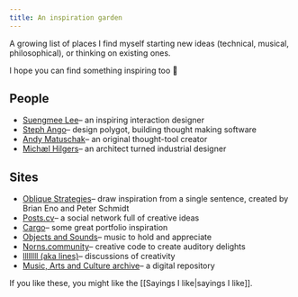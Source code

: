```yaml
---
title: An inspiration garden
---
```

A growing list of places I find myself starting new ideas (technical, musical, philosophical), or thinking on existing ones. 

I hope you can find something inspiring too 🌱

## People

- [Suengmee Lee](https://www.seungmee-lee.com/)– an inspiring interaction designer
- [Steph Ango](https://stephango.com/)– design polygot, building thought making software
- [Andy Matuschak](https://notes.andymatuschak.org/About_these_notes)– an original thought-tool creator
- [Michæl Hilgers](https://www.michaelhilgers.de/symbiotischesdesign)– an architect turned industrial designer

## Sites

 - [Oblique Strategies](https://stoney.sb.org/eno/oblique.html)– draw inspiration from a single sentence, created by Brian Eno and Peter Schmidt
 - [Posts.cv](https://posts.cv/)– a social network full of creative ideas
 - [Cargo](https://cargo.site/In-Use)– some great portfolio inspiration
 - [Objects and Sounds](https://www.objectsandsounds.com/)– music to hold and appreciate
 - [Norns.community](https://norns.community/)– creative code to create auditory delights
 - [llllllll (aka lines)](https://llllllll.co/)– discussions of creativity
 - [Music, Arts and Culture archive](https://archive.org/details/audio_music)– a digital repository

 If you like these, you might like the [[Sayings I like|sayings I like]].